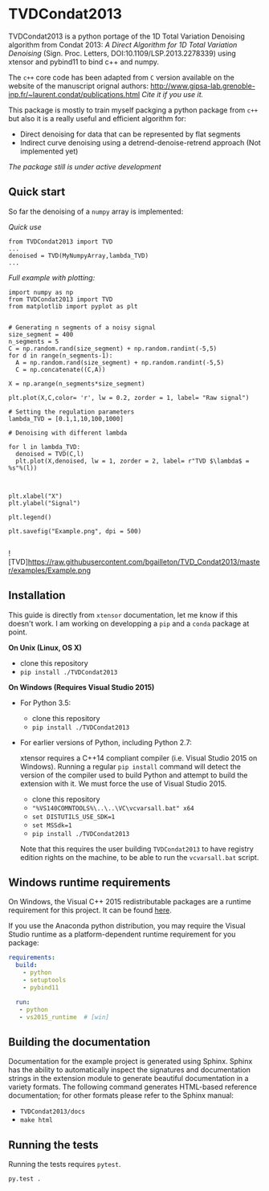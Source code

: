 TVDCondat2013
==============

TVDCondat2013 is a python portage of the 1D Total Variation Denoising algorithm from Condat 2013: _A Direct Algorithm for 1D Total Variation Denoising_ (Sign. Proc. Letters, DOI:10.1109/LSP.2013.2278339) using xtensor and pybind11 to bind c++ and numpy. 

The `c++` core code has been adapted from `C` version available on the website of the manuscript orignal authors: http://www.gipsa-lab.grenoble-inp.fr/~laurent.condat/publications.html
*Cite it if you use it.*

This package is mostly to train myself packging a python package from `c++` but also it is a really useful and efficient algorithm for:
- Direct denoising for data that can be represented by flat segments
- Indirect curve denoising using a detrend-denoise-retrend approach (Not implemented yet)

*The package still is under active development*

Quick start
------------

So far the denoising of a `numpy` array is implemented:

*Quick use*
```
from TVDCondat2013 import TVD
...
denoised = TVD(MyNumpyArray,lambda_TVD)
...
```

*Full example with plotting:*
```
import numpy as np
from TVDCondat2013 import TVD
from matplotlib import pyplot as plt


# Generating n segments of a noisy signal
size_segment = 400
n_segments = 5
C = np.random.rand(size_segment) + np.random.randint(-5,5)
for d in range(n_segments-1):
  A = np.random.rand(size_segment) + np.random.randint(-5,5)
  C = np.concatenate((C,A))

X = np.arange(n_segments*size_segment)

plt.plot(X,C,color= 'r', lw = 0.2, zorder = 1, label= "Raw signal")

# Setting the regulation parameters
lambda_TVD = [0.1,1,10,100,1000]

# Denoising with different lambda

for l in lambda_TVD:
  denoised = TVD(C,l)
  plt.plot(X,denoised, lw = 1, zorder = 2, label= r"TVD $\lambda$ = %s"%(l))



plt.xlabel("X")
plt.ylabel("Signal")

plt.legend()

plt.savefig("Example.png", dpi = 500)


```

![TVD]https://raw.githubusercontent.com/bgailleton/TVD_Condat2013/master/examples/Example.png



Installation
------------

This guide is directly from `xtensor` documentation, let me know if this doesn't work.
I am working on developping a `pip` and a `conda` package at point.

**On Unix (Linux, OS X)**

 - clone this repository
 - `pip install ./TVDCondat2013`

**On Windows (Requires Visual Studio 2015)**

 - For Python 3.5:
     - clone this repository
     - `pip install ./TVDCondat2013`
 - For earlier versions of Python, including Python 2.7:

   xtensor requires a C++14 compliant compiler (i.e. Visual Studio 2015 on
   Windows). Running a regular `pip install` command will detect the version
   of the compiler used to build Python and attempt to build the extension
   with it. We must force the use of Visual Studio 2015.

     - clone this repository
     - `"%VS140COMNTOOLS%\..\..\VC\vcvarsall.bat" x64`
     - `set DISTUTILS_USE_SDK=1`
     - `set MSSdk=1`
     - `pip install ./TVDCondat2013`

   Note that this requires the user building `TVDCondat2013` to have registry edition
   rights on the machine, to be able to run the `vcvarsall.bat` script.


Windows runtime requirements
----------------------------

On Windows, the Visual C++ 2015 redistributable packages are a runtime
requirement for this project. It can be found [here](https://www.microsoft.com/en-us/download/details.aspx?id=48145).

If you use the Anaconda python distribution, you may require the Visual Studio
runtime as a platform-dependent runtime requirement for you package:

```yaml
requirements:
  build:
    - python
    - setuptools
    - pybind11

  run:
   - python
   - vs2015_runtime  # [win]
```


Building the documentation
--------------------------

Documentation for the example project is generated using Sphinx. Sphinx has the
ability to automatically inspect the signatures and documentation strings in
the extension module to generate beautiful documentation in a variety formats.
The following command generates HTML-based reference documentation; for other
formats please refer to the Sphinx manual:

 - `TVDCondat2013/docs`
 - `make html`


Running the tests
-----------------

Running the tests requires `pytest`.

```bash
py.test .
```
